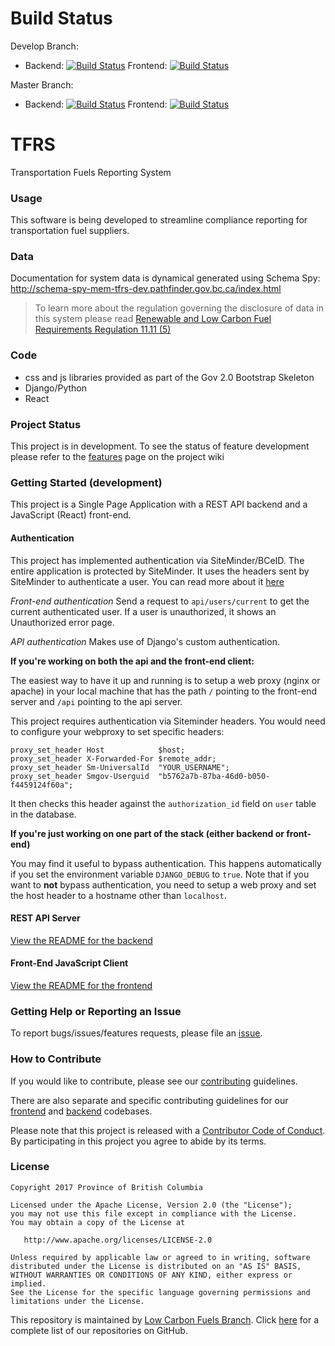 
# Build Status
Develop Branch: 
- Backend: [![Build Status](https://jenkins-mem-tfrs-tools.pathfinder.gov.bc.ca/buildStatus/icon?job=mem-tfrs-tools-develop-tfrs-pipeline)](https://jenkins-mem-tfrs-tools.pathfinder.gov.bc.ca/me/my-views/view/all/job/mem-tfrs-tools-develop-tfrs-pipeline/)      Frontend: [![Build Status](https://jenkins-mem-tfrs-tools.pathfinder.gov.bc.ca/buildStatus/icon?job=mem-tfrs-tools-develop-client-pipeline)](https://jenkins-mem-tfrs-tools.pathfinder.gov.bc.ca/job/mem-tfrs-tools-develop-client-pipeline)

Master Branch:
- Backend: [![Build Status](https://jenkins-mem-tfrs-tools.pathfinder.gov.bc.ca/buildStatus/icon?job=mem-tfrs-tools-master-tfrs-pipeline)](https://jenkins-mem-tfrs-tools.pathfinder.gov.bc.ca/job/mem-tfrs-tools-master-tfrs-pipeline) Frontend: [![Build Status](https://jenkins-mem-tfrs-tools.pathfinder.gov.bc.ca/buildStatus/icon?job=mem-tfrs-tools-master-client-pipeline)](https://jenkins-mem-tfrs-tools.pathfinder.gov.bc.ca/job/mem-tfrs-tools-master-client-pipeline)

# TFRS
Transportation Fuels Reporting System

### Usage
This software is being developed to streamline compliance reporting for transportation fuel suppliers.  

### Data
Documentation for system data is dynamical generated using Schema Spy:
http://schema-spy-mem-tfrs-dev.pathfinder.gov.bc.ca/index.html  
> To learn more about the regulation governing the disclosure of data in this system please read [Renewable and Low Carbon Fuel Requirements Regulation 11.11 \(5\)](http://www.bclaws.ca/EPLibraries/bclaws_new/document/ID/freeside/394_2008#section11.11)

### Code
- css and js libraries provided as part of the Gov 2.0 Bootstrap Skeleton
- Django/Python
- React

### Project Status
This project is in development.
To see the status of feature development please refer to the [features](https://github.com/bcgov/tfrs/wiki/features/) page on the project wiki

### Getting Started (development)
This project is a Single Page Application with a REST API backend and a JavaScript (React) front-end.


#### Authentication

This project has implemented authentication via SiteMinder/BCeID. The entire application is protected by SiteMinder. It uses the headers sent by SiteMinder to authenticate a user. You can read more about it [here](docs/auth.md)

*Front-end authentication* Send a request to `api/users/current` to get the current authenticated user. If a user is unauthorized, it  shows an Unauthorized error page.

*API authentication* Makes use of Django's custom authentication.

**If you're working on both the api and the front-end client:**

The easiest way to have it up and running is to setup a web proxy (nginx or apache) in your local machine that has the path `/` pointing to the front-end server and `/api` pointing to the api server.

This project requires authentication via Siteminder headers. You would need to configure your webproxy to set specific headers:
```
proxy_set_header Host            $host;
proxy_set_header X-Forwarded-For $remote_addr;
proxy_set_header Sm-UniversalId  "YOUR_USERNAME";
proxy_set_header Smgov-Userguid  "b5762a7b-87ba-46d0-b050-f4459124f60a";
```
It then checks this header against the  `authorization_id` field on `user` table in the database.

**If you're just working on one part of the stack (either backend or front-end)**

You may find it useful to bypass authentication. This happens automatically if you set the environment variable `DJANGO_DEBUG` to `true`.
Note that if you want to **not** bypass authentication, you need to setup a web proxy and set the host header to a hostname other than `localhost`.

#### REST API Server
[View the README for the backend](backend/README.md)

#### Front-End JavaScript Client
[View the README for the frontend](frontend/README.md)

### Getting Help or Reporting an Issue
To report bugs/issues/features requests, please file an [issue](https://github.com/bcgov/tfrs/issues/).

### How to Contribute
If you would like to contribute, please see our [contributing](contributing.md) guidelines.

There are also separate and specific contributing guidelines for our [frontend](frontend/contributing.md) and [backend](backend/contributing.md) codebases.

Please note that this project is released with a [Contributor Code of Conduct](code_of_conduct.md). By participating in this project you agree to abide by its terms.

### License
	Copyright 2017 Province of British Columbia

    Licensed under the Apache License, Version 2.0 (the "License");
    you may not use this file except in compliance with the License.
    You may obtain a copy of the License at

       http://www.apache.org/licenses/LICENSE-2.0

    Unless required by applicable law or agreed to in writing, software
    distributed under the License is distributed on an "AS IS" BASIS,
    WITHOUT WARRANTIES OR CONDITIONS OF ANY KIND, either express or implied.
    See the License for the specific language governing permissions and
    limitations under the License.

This repository is maintained by [Low Carbon Fuels Branch](http://www2.gov.bc.ca/gov/content/industry/electricity-alternative-energy/transportation-energies/renewable-low-carbon-fuels). Click [here](https://github.com/bcgov/tfrs) for a complete list of our repositories on GitHub.
